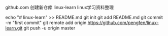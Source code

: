 github.com 创建新仓库 linux-learn linux学习资料整理

echo "# linux-learn" >> README.md
git init
git add README.md
git commit -m "first commit"
git remote add origin https://github.com/pengfen/linux-learn.git
git push -u origin master